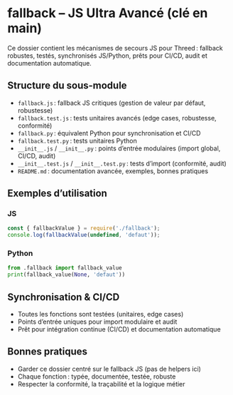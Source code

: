 # fallback – JS Ultra Avancé (clé en main)

Ce dossier contient les mécanismes de secours JS pour Threed : fallback robustes, testés, synchronisés JS/Python, prêts pour CI/CD, audit et documentation automatique.

## Structure du sous-module
- `fallback.js` : fallback JS critiques (gestion de valeur par défaut, robustesse)
- `fallback.test.js` : tests unitaires avancés (edge cases, robustesse, conformité)
- `fallback.py` : équivalent Python pour synchronisation et CI/CD
- `fallback.test.py` : tests unitaires Python
- `__init__.js` / `__init__.py` : points d’entrée modulaires (import global, CI/CD, audit)
- `__init__.test.js` / `__init__.test.py` : tests d’import (conformité, audit)
- `README.md` : documentation avancée, exemples, bonnes pratiques

## Exemples d’utilisation

### JS
```js
const { fallbackValue } = require('./fallback');
console.log(fallbackValue(undefined, 'defaut'));
```

### Python
```python
from .fallback import fallback_value
print(fallback_value(None, 'defaut'))
```

## Synchronisation & CI/CD
- Toutes les fonctions sont testées (unitaires, edge cases)
- Points d’entrée uniques pour import modulaire et audit
- Prêt pour intégration continue (CI/CD) et documentation automatique

## Bonnes pratiques
- Garder ce dossier centré sur le fallback JS (pas de helpers ici)
- Chaque fonction : typée, documentée, testée, robuste
- Respecter la conformité, la traçabilité et la logique métier
